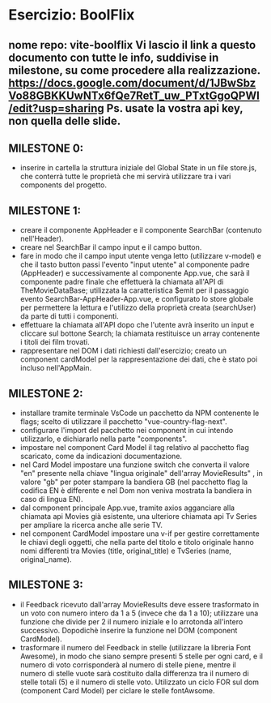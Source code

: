 # Esercizio: BoolFlix
nome repo: vite-boolflix
Vi lascio il link a questo documento con tutte le info, suddivise in milestone, su come procedere alla realizzazione.
https://docs.google.com/document/d/1JBwSbzVo88GBKKUwNTx6fQe7RetT_uw_PTxtGgoQPWI/edit?usp=sharing
Ps. usate la vostra api key, non quella delle slide.
------------------------------------------------------------------------------------------
## MILESTONE 0:
- inserire in cartella la struttura iniziale del Global State in un file store.js, che conterrà tutte le proprietà che mi servirà utilizzare tra i vari components del progetto.

## MILESTONE 1:
- creare il componente AppHeader e il componente SearchBar (contenuto nell'Header).
- creare nel SearchBar il campo input e il campo button.
- fare in modo che il campo input utente venga letto (utilizzare v-model) e che il tasto button passi l'evento "input utente" al componente padre (AppHeader) e successivamente al componente App.vue, che sarà il componente padre finale che effettuerà la chiamata all'API di TheMovieDataBase; utilizzata la caratteristica $emit per il passaggio evento SearchBar-AppHeader-App.vue, e configurato lo store globale per permettere la lettura e l'utilizzo della proprietà creata (searchUser) da parte di tutti i componenti.
- effettuare la chiamata all'API dopo che l'utente avrà inserito un input e cliccare sul bottone Search; la chiamata restituisce un array contenente i titoli dei film trovati.
- rappresentare nel DOM i dati richiesti dall'esercizio; creato un component cardModel per la rappresentazione dei dati, che è stato poi incluso nell'AppMain.

## MILESTONE 2:
- installare tramite terminale VsCode un pacchetto da NPM contenente le flags; scelto di utilizzare il pacchetto "vue-country-flag-next".
- configurare l'import del pacchetto nei component in cui intendo utilizzarlo, e dichiararlo nella parte "components".
- impostare nel component Card Model il tag relativo al pacchetto flag scaricato, come da indicazioni documentazione.
- nel Card Model impostare una funzione switch che converta il valore "en" presente nella chiave "lingua originale" dell'array MovieResults" , in valore "gb" per poter stampare la bandiera GB (nel pacchetto flag la codifica EN è differente e nel Dom non veniva mostrata la bandiera in caso di lingua EN).
- dal component principale App.vue, tramite axios agganciare alla chiamata api Movies già esistente, una ulteriore chiamata api Tv Series per ampliare la ricerca anche alle serie TV.
- nel component CardModel impostare una v-if per gestire correttamente le chiavi degli oggetti, che nella parte del titolo e titolo originale hanno nomi differenti tra Movies (title, original_title) e TvSeries (name, original_name).

## MILESTONE 3:
- il Feedback ricevuto dall'array MovieResults deve essere trasformato in un voto con numero intero da 1 a 5 (invece che da 1 a 10); utilizzare una funzione che divide per 2 il numero iniziale e lo arrotonda all'intero successivo. Dopodichè inserire la funzione nel DOM (component CardModel).
- trasformare il numero del Feedback in stelle (utilizzare la libreria Font Awesome), in modo che siano sempre presenti 5 stelle per ogni card, e il numero di voto corrisponderà al numero di stelle piene, mentre il numero di stelle vuote sarà costituito dalla differenza tra il numero di stelle totali (5) e il numero di stelle voto. Utilizzato un ciclo FOR sul dom (component Card Model) per ciclare le stelle fontAwsome.